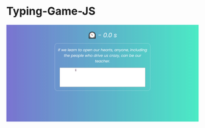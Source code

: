 # Typing-Game-JS
![Alt Text](https://github.com/navdeepjaswal/Typing-Game-JS/blob/main/Demo.gif.gif)
